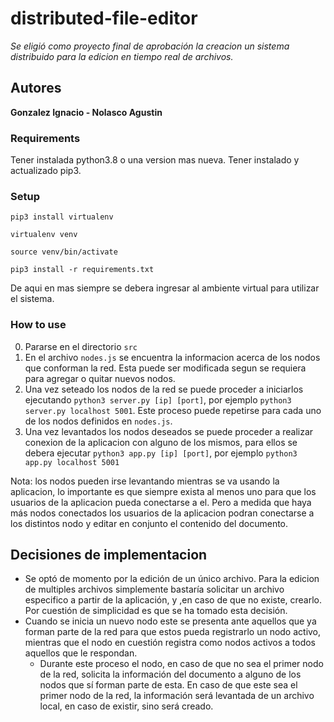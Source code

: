 # distributed-file-editor

*Se eligió como proyecto final de aprobación la creacion un sistema distribuido para la
edicion en tiempo real de archivos.*

## Autores

**Gonzalez Ignacio - Nolasco Agustin**

### Requirements

Tener instalada python3.8 o una version mas nueva. Tener instalado y actualizado pip3.

### Setup

`pip3 install virtualenv`

`virtualenv venv`

`source venv/bin/activate`

`pip3 install -r requirements.txt`

De aqui en mas siempre se debera ingresar al ambiente virtual para
utilizar el sistema.

### How to use

0. Pararse en el directorio ```src```
1. En el archivo ```nodes.js``` se encuentra la informacion
acerca de los nodos que conforman la red. Esta puede ser modificada
segun se requiera para agregar o quitar nuevos nodos.
2. Una vez seteado los nodos de la red se puede proceder a
iniciarlos ejecutando ```python3 server.py [ip] [port]```, por ejemplo 
```python3 server.py localhost 5001```. Este proceso puede repetirse para
cada uno de los nodos definidos en ```nodes.js```.
3. Una vez levantados los nodos deseados se puede proceder a realizar conexion
de la aplicacion con alguno de los mismos, para ellos se debera ejecutar 
```python3 app.py [ip] [port]```, por ejemplo ```python3 app.py localhost 5001```

Nota: los nodos pueden irse levantando mientras se va usando la aplicacion, 
lo importante es que siempre exista al menos uno para que los usuarios de 
la aplicacion pueda conectarse a el. Pero a medida que haya más nodos
conectados los usuarios de la aplicacion podran conectarse a los distintos
nodo y editar en conjunto el contenido del documento.

## Decisiones de implementacion

* Se optó de momento por la edición de un único archivo.
Para la edicion de multiples archivos simplemente bastaría
solicitar un archivo especifico a partir de la aplicación, y
,en caso de que no existe, crearlo. Por cuestión de simplicidad
es que se ha tomado esta decisión.
* Cuando se inicia un nuevo nodo este se presenta ante aquellos
que ya forman parte de la red para que estos pueda registrarlo
un nodo activo, mientras que el nodo en cuestión registra como
nodos activos a todos aquellos que le respondan.
  * Durante este proceso el nodo, en caso de que no sea el primer
  nodo de la red, solicita la información del documento a alguno
  de los nodos que sí forman parte de esta. En caso de que este
  sea el primer nodo de la red, la información será levantada de
  un archivo local, en caso de existir, sino será creado.

